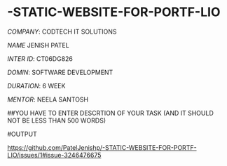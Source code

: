 # -STATIC-WEBSITE-FOR-PORTF-LIO

*COMPANY*: CODTECH IT SOLUTIONS

*NAME* JENISH PATEL

*INTER ID*: CT06DG826

*DOMIN*: SOFTWARE DEVELOPMENT

*DURATION*: 6 WEEK

*MENTOR*: NEELA SANTOSH

##YOU HAVE TO ENTER DESCRTION OF  YOUR TASK (AND IT SHOULD NOT BE LESS THAN 500 WORDS)

#OUTPUT

https://github.com/PatelJenishp/-STATIC-WEBSITE-FOR-PORTF-LIO/issues/1#issue-3246476675

